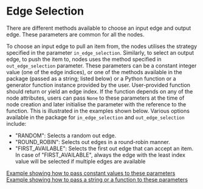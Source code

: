 # Edge Selection

There are different methods available to choose an input edge and output edge. These parameters are common for all the nodes.

To choose an input edge to pull an item from, the nodes utilises the strategy specified in the parameter `in_edge_selection`.  Similarly, to select an output edge, to push the item to, nodes uses the method specified in `out_edge_selection` parameter. These parameters can be a constant integer value (one of the edge indices), or one of the methods available in the package (passed as a string; listed below) or a Python function or a generator function instance provided by the user. User-provided function should return or yield an edge index. If the function depends on any of the node attributes, users can pass `None` to these parameters at the time of node creation and later initialise the parameter with the reference to the function. This is illustrated in the examples shown below. Various options available in the package for `in_edge_selection` and `out_edge_selection` include:

- "RANDOM": Selects a random out edge.
- "ROUND_ROBIN": Selects out edges in a round-robin manner.
- "FIRST_AVAILABLE": Selects the first out edge that can accept an item. In case of "FIRST_AVAILABLE", always the edge with the least index value will be selected if multiple edges are available


[Example showing how to pass constant values to these parameters](examples.md/#a-simple-example)
[Example showing how to pass a string or a function to these parameters](examples.md/#example-with-delay-as-random-variates)

